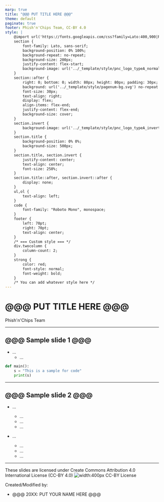 ```yaml
---
marp: true
title: "@@@ PUT TITLE HERE @@@"
theme: default
paginate: true
footer: Phish'n'Chips Team, CC-BY 4.0
style: |
    @import url('https://fonts.googleapis.com/css?family=Lato:400,900|Roboto+Mono:400,700&display=swap');
    section {
        font-family: Lato, sans-serif;
        background-position: 0% 100%;
        background-repeat: no-repeat;
        background-size: 200px;
        justify-content: flex-start;
        background-image: url('../_template/style/pnc_logo_typeA_normal_alpha.svg');
    }
    section::after {
        right: 0; bottom: 0; width: 80px; height: 80px; padding: 30px;
        background: url('../_template/style/pagenum-bg.svg') no-repeat center center;
        font-size: 30px;
        text-align: right;
        display: flex;
        align-items: flex-end;
        justify-content: flex-end;
        background-size: cover;
    }
    section.invert {
        background-image: url('../_template/style/pnc_logo_typeA_invert_alpha.svg');
    }
    section.title {
        background-position: 0% 0%;
        background-size: 500px;
    }
    section.title, section.invert {
        justify-content: center;
        text-align: center;
        font-size: 250%;
    }
    section.title::after, section.invert::after {
        display: none;
    }
    ul,ol {
        text-align: left;
    }
    code {
        font-family: "Roboto Mono", monospace;
    }
    footer {
        left: 70pt;
        right: 70pt;
        text-align: center;
    }
    /* === Custom style === */
    div.twocolumn {
        column-count: 2;
    }
    strong {
        color: red;
        font-style: normal;
        font-weight: bold;
    }
    /* You can add whatever style here */
---
```

<!-- _class: invert title -->

# @@@ PUT TITLE HERE @@@

Phish'n'Chips Team

---

## @@@ Sample slide 1 @@@

- ...
    - ...

```python
def main():
    s = "This is a sample for code"
    print(s)
```

---

## @@@ Sample slide 2 @@@

<!-- this will create two column layout (you need to enable HTML) -->
<div class=twocolumn>

- ...
    - ...
    - ...
    - ...

- ...
    - ...
    - ...
    - ...

</div>

---
<!-- _class: invert -->

These slides are licensed under Create Commons
Attribution 4.0 International License (CC-BY 4.0)
![width:400px CC-BY License](https://mirrors.creativecommons.org/presskit/buttons/88x31/svg/by.svg)
<!-- see https://creativecommons.org/about/downloads/ for logo -->

Created/Modified by:
- @@@ 20XX: PUT YOUR NAME HERE @@@
